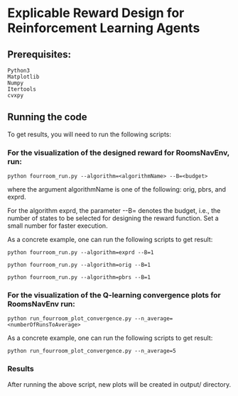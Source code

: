 # Explicable Reward Design for Reinforcement Learning Agents
## Prerequisites:
```
Python3
Matplotlib
Numpy
Itertools
cvxpy
```

## Running the code
To get results, you will need to run the following scripts:

### For the visualization of the designed reward for  RoomsNavEnv, run:
```
python fourroom_run.py --algorithm=<algorithmName> --B=<budget>
```
where the argument algorithmName is one of the following: orig, pbrs, and exprd.

For the algorithm exprd, the parameter --B=<budget> denotes the budget, i.e., the number of states to be selected for designing the reward function. Set a small number for faster execution.


As a concrete example, one can run the following scripts to get result:
```
python fourroom_run.py --algorithm=exprd --B=1
```
```
python fourroom_run.py --algorithm=orig --B=1
```
```
python fourroom_run.py --algorithm=pbrs --B=1
```

### For the visualization of the Q-learning convergence plots for RoomsNavEnv run:
```
python run_fourroom_plot_convergence.py --n_average=<numberOfRunsToAverage>
```
As a concrete example, one can run the following scripts to get result:
```
python run_fourroom_plot_convergence.py --n_average=5
```
### Results
After running the above script, new plots will be created in output/ directory.